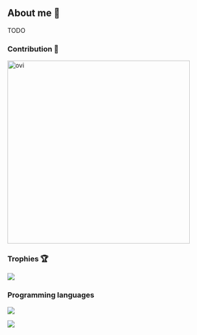 ## About me 🐘

TODO

### Contribution 🦾

<img src="https://github-readme-stats.vercel.app/api?username=itmammoth&show_icons=true" alt="ovi" width="410" />

### Trophies 🏆

<img src="https://github-profile-trophy.vercel.app/?username=itmammoth" />


### Programming languages

![](https://github-readme-stats.vercel.app/api/top-langs?username=itmammoth&show_icons=true&locale=en&layout=compact)

![](https://skillicons.dev/icons?i=ruby,python,js,typescript,java,html,css)


<!--
**itmammoth/itmammoth** is a ✨ _special_ ✨ repository because its `README.md` (this file) appears on your GitHub profile.

Here are some ideas to get you started:

- 🔭 I’m currently working on ...
- 🌱 I’m currently learning ...
- 👯 I’m looking to collaborate on ...
- 🤔 I’m looking for help with ...
- 💬 Ask me about ...
- 📫 How to reach me: ...
- 😄 Pronouns: ...
- ⚡ Fun fact: ...
-->
